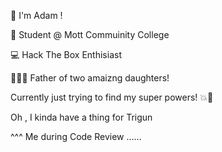 
:wave: I'm Adam !

:school: Student @ Mott Commuinity College

:computer: Hack The Box Enthisiast 

:family_man_girl_girl: Father of two amaizng daughters! 

Currently just trying to find my super powers! :collision::dizzy:

Oh ,  I kinda have a thing for Trigun


^^^ Me during Code Review ......
